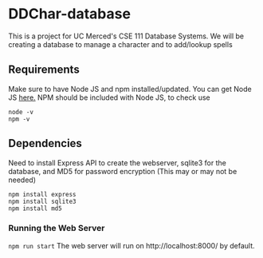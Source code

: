 # DDChar-database

This is a project for UC Merced's CSE 111 Database Systems. We will be creating a database to manage a character and to add/lookup spells

## Requirements
Make sure to have Node JS and npm installed/updated.
You can get Node JS [here.](https://nodejs.org/en/about/) 
NPM should be included with Node JS, to check use
```
node -v
npm -v
```

## Dependencies
Need to install Express API to create the webserver, sqlite3 for the database, and MD5 for password encryption (This may or may not be needed)
```
npm install express
npm install sqlite3
npm install md5
```

### Running the Web Server
`npm run start`
The web server will run on http://localhost:8000/ by default.
